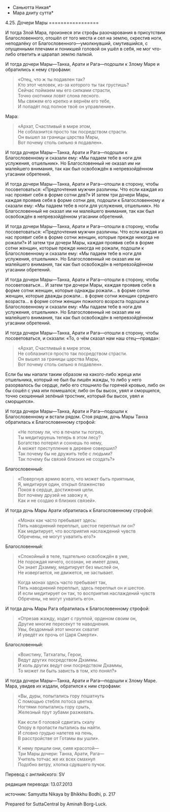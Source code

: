 * Саньютта Никая*
* Мара дхиту сутта*

4\.25\. Дочери Мары
\=\=\=\=\=\=\=\=\=\=\=\=\=\=\=\=\=

И тогда Злой Мара, произнеся эти строфы разочарования в присутствии Благословенного, отошёл от того места и сел на землю, скрестив ноги, неподалёку от Благословенного—умолкнувший, смутившийся, с опущенными плечами и поникшей головой он ушёл в себя, не мог что\-либо ответить и царапал землю палкой\.

И тогда дочери Мары—Танха, Арати и Рага—подошли к Злому Маре и обратились к нему строфами:

> «Отец, что ж ты подавлен так?  
> Кто этот человек, из\-за которого ты так грустишь?  
> Сейчас поймаем мы его силками страсти,  
> Точно охотники ловят слона лесного\.  
> Мы свяжем его крепко и вернём его тебе,  
> И попадёт под полное твоё он управление»\.

Мара:

> «Архат, Счастливый в мире этом,  
> Не соблазнится просто так посредством страсти\.  
> Он вышел за границы царства Мары,  
> Вот почему столь сильно я подавлен»\.

И тогда дочери Мары—Танха, Арати и Рага—подошли к Благословенному и сказали ему: «Мы падаем тебе в ноги для услужения, отшельник»\. Но Благословенный не оказал им ни малейшего внимания, так как был освобождён в непревзойдённом угасании обретений\.

И тогда дочери Мары—Танха, Арати и Рага—отошли в сторону, чтобы посоветоваться: «Предпочтения мужчин различны\. Что если каждая из нас проявит себя в форме сотни дев?» И затем три дочери Мары, каждая проявив себя в форме сотни дев, подошли к Благословенному и сказали ему: «Мы падаем тебе в ноги для услужения, отшельник»\. Но Благословенный не оказал им ни малейшего внимания, так как был освобождён в непревзойдённом угасании обретений\.

И тогда дочери Мары—Танха, Арати и Рага—отошли в сторону, чтобы посоветоваться: «Предпочтения мужчин различны\. Что если каждая из нас проявит себя в форме сотни женщин, которые прежде никогда не рожали?» И затем три дочери Мары, каждая проявив себя в форме сотни женщин, которые прежде никогда не рожали, подошли к Благословенному и сказали ему: «Мы падаем тебе в ноги для услужения, отшельник»\. Но Благословенный не оказал им ни малейшего внимания, так как был освобождён в непревзойдённом угасании обретений\.

И тогда дочери Мары—Танха, Арати и Рага—отошли в сторону, чтобы посоветоваться… И затем три дочери Мары, каждая проявив себя в форме сотни женщин, которые однажды рожали… в форме сотни женщин, которые дважды рожали… в форме сотни женщин среднего возраста… в форме сотни женщин пожилого возраста подошли к Благословенному и сказали ему: «Мы падаем тебе в ноги для услужения, отшельник»\. Но Благословенный не оказал им ни малейшего внимания, так как был освобождён в непревзойдённом угасании обретений\.

И тогда дочери Мары—Танха, Арати и Рага—отошли в сторону, чтобы посоветоваться, и сказали: «То, о чём сказал нам наш отец—правда»:

> «Архат, Счастливый в мире этом,  
> Не соблазнится просто так посредством страсти\.  
> Он вышел за границы царства Мары,  
> Вот почему столь сильно я подавлен»\.

Если бы мы напали таким образом на какого\-либо жреца или отшельника, который не был бы лишён жажды, то либо у него разорвалось бы сердце, либо его стошнило бы горячей кровью, либо он бы сошёл с ума или помешался; либо он бы высох, увял и сморщился, точно скошенный зелёный тростник, который бы высох, увял и сморщился»\.

И тогда дочери Мары—Танха, Арати и Рага—подошли к Благословенному и встали рядом\. Стоя рядом, дочь Мары Танха обратилась к Благословенному строфой:

> «Не потому ли, что в печали ты погряз,  
> Ты медитируешь теперь в этом лесу?  
> Богатство потерял и сохнешь по нему,  
> А может преступление в деревне совершил?  
> Так почему бы не дружить тебе с людьми?  
> Так почему бы связей близких не создать?»

Благословенный:

> «Повергнув армию всего, что может быть приятным,  
> Я, медитируя один, открыл блаженство  
> Покоя в сердце, достижения цели\.  
> Вот почему друзей не завожу я,  
> Как и не создаю я близких связей»\.

И тогда дочь Мары Арати обратилась к Благословенному строфой:

> «Монах как часто пребывает здесь:  
> Пять наводнений переплыл, шестое переплыл ли он?  
> Как медитирует, что восприятия наслаждений чувств  
> Обречены, не могут ухватить его?»

Благословенный:

> «Спокойный в теле, тщательно освобождён в уме,  
> Не порождая ничего, осознан, не имеет дома,  
> Он знает Дхамму, медитирует без мыслей он,  
> Не извергается, не движется, не застывает\.  
>   
> Когда монах здесь часто пребывает так,  
> Пять наводнений переплыл, здесь переплыл он и шестое\.  
> И если медитирует он так, то восприятия наслаждений чувств  
> Обречены, не могут ухватить его»\.

И тогда дочь Мары Рага обратилась к Благословенному строфой:

> «Отрезав жажду, ходит с группой, орденом своим он,  
> Другие многие пересекут те наводнения\.  
> Увы, бездомный этот многих схватит  
> И уведёт их прочь от Царя Смерти»\.

Благословенный:

> «Воистину, Татхагаты, Герои,  
> Ведут других посредством Дхаммы\.  
> И коль других ведут они посредством Дхаммы,  
> То может ли быть зависть в том, кто понял?»

И тогда дочери Мары—Танха, Арати и Рага—подошли к Злому Маре\. Мара, увидев их издали, обратился к ним строфами:

> «Вы, дуры, попытались гору пошатнуть  
> С помощью стебля лотоса цветка\.  
> Ногтями попытались гору срыть,  
> Железный прут зубами разжевать\.  
>   
> Как если б головой сдвигать скалу  
> Опору в пропасти пытались вы найти\.  
> И словно грудью налетев на пень,  
> В расстройстве от Готамы вы ушли»\.  
>   
> К нему пришли они, сияя красотой—  
> Три Мары дочери: Танха, Арати, Рага—  
> Учитель тотчас же их всех смахнул  
> Подобно ветру, хлопка сдувшего пучок\.

Перевод с английского: SV

редакция перевода: 13\.07\.2013

источник: Samyutta Nikaya by Bhikkhu Bodhi, p\. 217

Prepared for SuttaCentral by Aminah Borg\-Luck\.